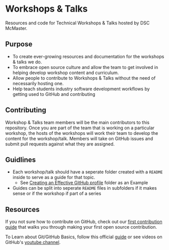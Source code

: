 # Workshops & Talks
Resources and code for Technical Workshops & Talks hosted by DSC McMaster.

## Purpose 
- To create ever-growing resources and documentation for the workshops & talks we do.
- To embrace open source culture and allow the team to get involved in helping develop workshop content and curriculum. 
- Allow people to contribute to Workshops & Talks without the need of necessarily hosting one. 
- Help teach students industry software development workflows by getting used to GitHub and contributing

## Contributing
Workshop & Talks team members will be the main contributors to this repository. Once you are part of the team that is working on a particular workshop, the hosts of the workshops will work their team to develop the content for the workshop/talk. Members will take on GitHub issues and submit pull requests against what they are assigned.

## Guidlines
- Each workshop/talk should have a seperate folder created with a `README` inside to serve as a guide for that topic. 
  - See [Creating an Effective GitHub profile](https://github.com/DSC-McMaster-U/Workshops/tree/main/Creating%20an%20Effective%20GitHub%20Profile) folder as an Example
- Guides can be split into seperate `README` files in subfolders if it makes sense or if the workshop if part of a series

## Resources

If you not sure how to contribute on GitHub, check out our [first contribution guide](https://github.com/DSC-McMaster-U/Workshops/tree/main/Creating%20an%20Effective%20GitHub%20Profile) that walks you through making your first open source contribution.

To Learn about Git/GitHub Basics, follow this official [guide](https://guides.github.com/introduction/git-handbook/) or see videos on GitHub's [youtube channel](https://www.youtube.com/githubguides).

